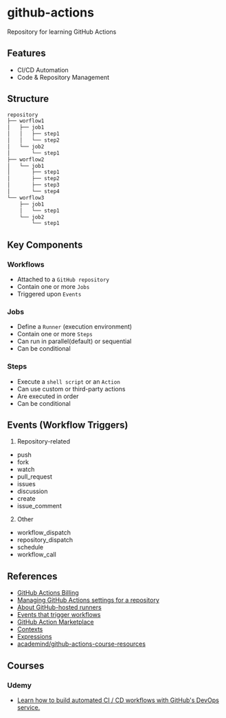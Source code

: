 # github-actions
Repository for learning GitHub Actions

## Features
- CI/CD Automation
- Code & Repository Management

## Structure
```sh
repository
├── worflow1
│   ├── job1
│   │   ├── step1
│   │   └── step2
│   └── job2
│       └── step1
├── worflow2
│   └── job1
│       ├── step1
│       ├── step2
│       ├── step3
│       └── step4
└── worflow3
    ├── job1
    │   └── step1
    └── job2
        └── step1
```

## Key Components
### Workflows
- Attached to a `GitHub repository`
- Contain one or more `Jobs`
- Triggered upon `Events`

### Jobs
- Define a `Runner` (execution environment)
- Contain one or more `Steps`
- Can run in parallel(default) or sequential
- Can be conditional

### Steps
- Execute a `shell script` or an `Action`
- Can use custom or third-party actions
- Are executed in order
- Can be conditional

## Events (Workflow Triggers)
1. Repository-related
- push
- fork
- watch
- pull_request
- issues
- discussion
- create
- issue_comment
2. Other
- workflow_dispatch
- repository_dispatch
- schedule
- workflow_call

## References
- [GitHub Actions Billing](https://docs.github.com/en/billing/managing-billing-for-github-actions/about-billing-for-github-actions)
- [Managing GitHub Actions settings for a repository](https://docs.github.com/en/repositories/managing-your-repositorys-settings-and-features/enabling-features-for-your-repository/managing-github-actions-settings-for-a-repository)
- [About GitHub-hosted runners](https://docs.github.com/en/actions/using-github-hosted-runners/about-github-hosted-runners/about-github-hosted-runners)
- [Events that trigger workflows](https://docs.github.com/en/actions/using-workflows/events-that-trigger-workflows)
- [GitHub Action Marketplace](https://github.com/marketplace?type=actions)
- [Contexts](https://docs.github.com/en/actions/learn-github-actions/contexts)
- [Expressions](https://docs.github.com/en/actions/learn-github-actions/expressions)
- [academind/github-actions-course-resources](https://github.com/academind/github-actions-course-resources)

## Courses
### Udemy
- [Learn how to build automated CI / CD workflows with GitHub's DevOps service.](https://ibm-learning.udemy.com/course/github-actions-the-complete-guide/learn/lecture/34138472#overview)
